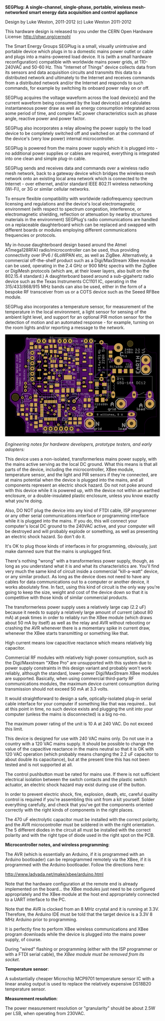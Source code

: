 
**SEGPlug: A single-channel, single-phase, portable, wireless mesh-networked smart energy data acquisition and control appliance**

Design by Luke Weston, 2011-2012
(c) Luke Weston 2011-2012

This hardware design is released to you under the CERN Open Hardware License: http://ohwr.org/cernohl

The Smart Energy Groups SEGPlug is a small, visually unintrusive and portable device which plugs in to a domestic mains power outlet or cable and plugs into a mains-powered
load device. It is (with a small hardware reconfiguration) compatible with worldwide mains power grids, at 110-240VAC and 50-60 Hz. This "Internet of Things" device collects
data from its sensors and data acquisition circuits and transmits this data to a distributed network and ultimately to the Internet and receives commands from a distributed
network and/or the Internet and responds to such commands, for example by switching its onboard power relay on or off. 

SEGPlug acquires the voltage waveform across the load device(s) and the current waveform being consumed by the load device(s) and calculates instantaneous power draw as well
as energy consumption integrated across some period of time, and complex AC power characteristics such as phase angle, reactive power and power factor.

SEGPlug also incorporates a relay allowing the power supply to the load device to be completely switched off and switched on at the command of the device's (very low power)
internal microcontroller.

SEGPlug is powered from the mains power supply which it is plugged into - no additional power supplies or cables are required, everything is integrated into one clean and
simple plug-in cable.

SEGPlug sends and receives data and commands over a wireless radio mesh network, back to a gateway device which bridges the wireless mesh network onto an existing local area
network which is connected to the Internet - over ethernet, and/or standard IEEE 802.11 wireless networking (Wi-Fi), or 3G or similar cellular networks.

To ensure flexible compatibility with worldwide radiofrequency spectrum licensing and regulations and the device's local electromagnetic environment (with respect to spectrum
congestion, interference, or electromagnetic shielding, reflection or attenuation by nearby structures materials in the environment) SEGPlug's radio communications are handled
on a replaceable daughterboard which can be replaced and swapped with different boards or modules employing different communications frequencies or protocols.

My in-house daughterboard design based around the Atmel ATmega128RFA1 radio/microcontroller can be used, thus providing connectivity over IPv6 / 6LoWPAN etc, as well as
ZigBee. Alternatively, a commercial off-the-shelf product such as a Digi/MaxStream XBee module can be used, operating in the 2.4 GHz or 900 MHz spectra with the ZigBee or
DigiMesh protocols (which are, at their lower layers, also built on the 802.15.4 standard.) A daughterboard based around a sub-gigahertz radio device such as the Texas
Instruments CC1101 IC, operating in the 315/433/868/915 MHz bands can also be used, either in the form of a bespoke RF transceiver from us or a COTS device such as the
Seeed RFBee module.

SEGPlug also incorporates a temperature sensor, for measurement of the temperature in the local environment, a light sensor for sensing of the ambient light level, and support
for an optional PIR motion sensor for the detection of motion and an automated response - for example, turning on the room lights and/or reporting a message to the network.

![Alt text](https://github.com/lukeweston/SEGPlug/raw/master/SEGplug-pcb.png)

*Engineering notes for hardware developers, prototype testers, and early adopters:*

This device uses a non-isolated, transformerless mains power supply, with the mains active serving as the local DC ground. What this means is that all parts of the device,
including the microcontroller, XBee module, temperature sensor, and the light and PIR sensors if they're connected, are at mains potential when the device is plugged into the
mains, and all components represent an electric shock hazard. Do not not poke around with this device while it is powered up, with the device not within an earthed enclosure,
or a double-insulated plastic enclosure, unless you know exactly what you're doing.

Also, DO NOT plug the device into any kind of FTDI cable, ISP programmer or any other serial communications interface or programming interface while it is plugged into the
mains. If you do, this will connect your computer's local DC ground to the 240VAC active, and your computer will be destroyed and will probably explode or something, as well
as presenting an electric shock hazard. So don't do it.

It's OK to plug those kinds of interfaces in for programming, obviously, just make damned sure that the mains is unplugged first.

There's nothing "wrong" with a transformerless power supply, though, as long as you understand what it is and what its characteristics are. You'll find very much the same kind
of circuit inside a commercial "kill-a-watt" device, or any similar product. As long as the device does not need to have any cables for data communications out to a computer
or another device, it works absolutely fine. In fact, using this kind of circuit is the only way you're going to keep the size, weight and cost of the device down so that it
is competitive with those kinds of similar commercial products.

The transformerless power supply uses a relatively large cap (2.2 uF) because it needs to supply a relatively large amount of current (about 80 mA) at peak times in order to
reliably run the XBee module (which draws about 50 mA by itself) as well as the relay and AVR without rebooting or crashing the AVR whenever there is a momentary spike in
current draw, whenever the XBee starts transmitting or something like that.

High current means low capacitive reactance which means relatively big capacitor.

Commercial RF modules with relatively high power consumption, such as the Digi/Maxstream "XBee Pro" are unsupported with this system due to power supply constraints in this
design variant and probably won't work reliably, although the standard, lower-power Digi/MaxStream XBee modules are supported. Basically, when using commercial third-party
RF communications modules, the maximum device current consumption during transmission should not exceed 50 mA at 3.3 volts.

It would straightforward to design a safe, optically-isolated plug-in serial cable interface for your computer if something like that was required... but at this point in
time, no such device exists and plugging the unit into your computer (unless the mains is disconnected) is a big no-no.

The maximum power rating of the unit is 10 A at 240 VAC. Do not exceed this limit.

This device is designed for use with 240 VAC mains only. Do not use in a country with a 120 VAC mains supply. It should be possible to change the value of the
capacitive reactance in the mains neutral so that it is OK with 120 VAC operation (which probably means changing the 2.2 uF capacitor to about double its capacitance), but at
the present time this has not been tested and is not supported at all.

The control pushbutton must be rated for mains use. If there is not sufficient electrical isolation between the switch contacts and the plastic switch actuator, an electric
shock hazard may exist during use of the button.

In order to prevent electric shock, fire, explosion, death, etc, careful quality control is required if you're assembling this unit from a kit yourself. Solder everything
carefully, and check that you've got the components oriented correctly with the right kinds of components in the right places.

The 470 uF electrolytic capacitor must be installed with the correct polarity, and the AVR microcontroller must be soldered in with the right orientation.
The 5 different diodes in the circuit all must be installed with the correct polarity and with the right type of diode used in the right spot on the PCB.

**Microcontroller notes, and wireless programming**:

The AVR (which is essentially an Arduino, if it is programmed with an Arduino bootloader) can be reprogrammed remotely via the XBee, if it is programmed with the Arduino
bootloader. Follow the directions here:

http://www.ladyada.net/make/xbee/arduino.html

Note that the hardware configuration at the remote end is already implemented on the board... the XBee modules just need to be configured appropriately and the XBee module
at the host end appropriately connected to a UART interface to the PC.

Note that the AVR is clocked from an 8 MHz crystal and it is running at 3.3V. Therefore, the Arduino IDE must be told that the target device is a 3.3V 8 MHz Arduino prior to
programming.

It is perfectly fine to perform XBee wireless communications and XBee program downloads while the device is plugged into the mains power supply, of course.

During "wired" flashing or programming (either with the ISP programmer or with a FTDI serial cable), the *XBee module must be removed from its socket*.

**Temperature sensor**:

A substantially cheaper Microchip MCP9701 temperature sensor IC with a linear analog output is used to replace the relatively expensive DS18B20 temperature sensor.

**Measurement resolution**:

The power measurement resolution or "granularity" should be about 2.5W per LSB, when operating from 230VAC.

